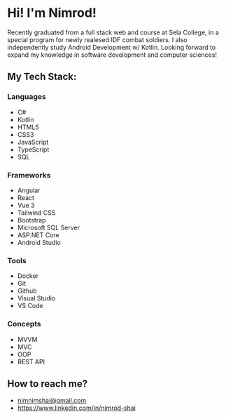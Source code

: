 # Hi! I'm Nimrod!
Recently graduated from a full stack web and course at Sela College,  in a special program for newly realesed IDF combat soldiers. I also independently study Android Development w/ Kotlin.
Looking forward to expand my knowledge in software development and computer sciences!

## My Tech Stack:

### Languages
- C#
- Kotlin
- HTML5
- CSS3
- JavaScript
- TypeScript
- SQL

### Frameworks
- Angular
- React
- Vue 3
- Tailwind CSS
- Bootstrap
- Microsoft SQL Server
- ASP.NET Core
- Android Studio

### Tools
- Docker
- Git
- Github
- Visual Studio
- VS Code

### Concepts
- MVVM
- MVC
- OOP
- REST API

## How to reach me?
- nimnimshai@gmail.com
- https://www.linkedin.com/in/nimrod-shai

<!---
NimrodShai2/NimrodShai2 is a ✨ special ✨ repository because its `README.md` (this file) appears on your GitHub profile.
You can click the Preview link to take a look at your changes.
--->
